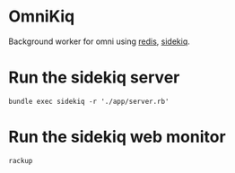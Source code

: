 # OmniKiq

Background worker for omni using [redis](http://redis.io/), [sidekiq](http://sidekiq.org/).

# Run the sidekiq server

```
bundle exec sidekiq -r './app/server.rb'
```

# Run the sidekiq web monitor

```
rackup
```

